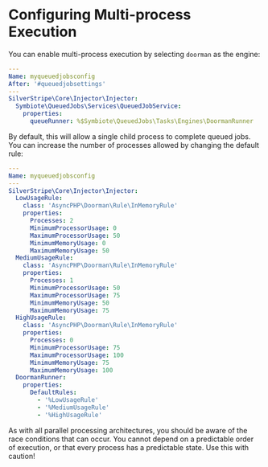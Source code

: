 # Configuring Multi-process Execution

You can enable multi-process execution by selecting `doorman` as the engine:

```yaml
---
Name: myqueuedjobsconfig
After: '#queuedjobsettings'
---
SilverStripe\Core\Injector\Injector:
  Symbiote\QueuedJobs\Services\QueuedJobService:
    properties:
      queueRunner: %$Symbiote\QueuedJobs\Tasks\Engines\DoormanRunner
```

By default, this will allow a single child process to complete queued jobs. You can increase the number of processes allowed by changing the default rule:

```yaml
---
Name: myqueuedjobsconfig
---
SilverStripe\Core\Injector\Injector:
  LowUsageRule:
    class: 'AsyncPHP\Doorman\Rule\InMemoryRule'
    properties:
      Processes: 2
      MinimumProcessorUsage: 0
      MaximumProcessorUsage: 50
      MinimumMemoryUsage: 0
      MaximumMemoryUsage: 50
  MediumUsageRule:
    class: 'AsyncPHP\Doorman\Rule\InMemoryRule'
    properties:
      Processes: 1
      MinimumProcessorUsage: 50
      MaximumProcessorUsage: 75
      MinimumMemoryUsage: 50
      MaximumMemoryUsage: 75
  HighUsageRule:
    class: 'AsyncPHP\Doorman\Rule\InMemoryRule'
    properties:
      Processes: 0
      MinimumProcessorUsage: 75
      MaximumProcessorUsage: 100
      MinimumMemoryUsage: 75
      MaximumMemoryUsage: 100
  DoormanRunner:
    properties:
      DefaultRules:
        - '%LowUsageRule'
        - '%MediumUsageRule'
        - '%HighUsageRule'
```

As with all parallel processing architectures, you should be aware of the race conditions that can occur. You cannot depend on a predictable order of execution, or that every process has a predictable state. Use this with caution!
